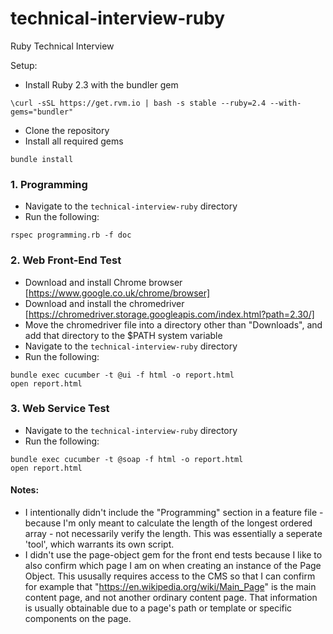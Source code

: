 # technical-interview-ruby
Ruby Technical Interview

Setup:
- Install Ruby 2.3 with the bundler gem
```
\curl -sSL https://get.rvm.io | bash -s stable --ruby=2.4 --with-gems="bundler"
```
- Clone the repository
- Install all required gems
```
bundle install
```


### 1. Programming
- Navigate to the `technical-interview-ruby` directory
- Run the following:
```
rspec programming.rb -f doc
```

### 2. Web Front-End Test
- Download and install Chrome browser [https://www.google.co.uk/chrome/browser]
- Download and install the chromedriver [https://chromedriver.storage.googleapis.com/index.html?path=2.30/]
- Move the chromedriver file into a directory other than "Downloads", and add that directory to the $PATH system variable  
- Navigate to the `technical-interview-ruby` directory
- Run the following:
```
bundle exec cucumber -t @ui -f html -o report.html
open report.html
```

### 3. Web Service Test
- Navigate to the `technical-interview-ruby` directory
- Run the following:
```
bundle exec cucumber -t @soap -f html -o report.html
open report.html
```


#### Notes:
- I intentionally didn't include the "Programming" section in a feature file - because I'm only meant to calculate the length of the longest ordered array - not necessarily verify the length. This was essentially a seperate 'tool', which warrants its own script.
- I didn't use the page-object gem for the front end tests because I like to also confirm which page I am on when creating an instance of the Page Object. This ususally requires access to the CMS so that I can confirm for example that "https://en.wikipedia.org/wiki/Main_Page" is the main content page, and not another ordinary content page. That information is usually obtainable due to a page's path or template or specific components on the page.

